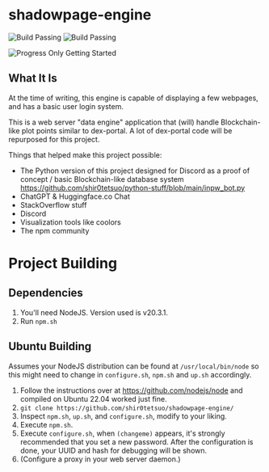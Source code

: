 # shadowpage-engine

![Build Passing](https://img.shields.io/badge/Build-Passing-green) ![Build Passing](https://img.shields.io/badge/NodeJS-v20.3.1-orange)

![Progress Only Getting Started](https://img.shields.io/badge/Progress-"I_think_we're_just_getting_started."_--_Master_Chief,_Halo_1-orange)

## What It Is

At the time of writing, this engine is capable of displaying a few webpages, and has a basic user login system.

This is a web server "data engine" application that (will) handle Blockchain-like plot points similar to dex-portal. A lot of dex-portal code will be repurposed for this project.

Things that helped make this project possible:

- The Python version of this project designed for Discord as a proof of concept / basic Blockchain-like database system https://github.com/shir0tetsuo/python-stuff/blob/main/inpw_bot.py
- ChatGPT & Huggingface.co Chat
- StackOverflow stuff
- Discord
- Visualization tools like coolors
- The npm community

# Project Building

## Dependencies

1. You'll need NodeJS. Version used is v20.3.1.
2. Run `npm.sh`

## Ubuntu Building

Assumes your NodeJS distribution can be found at `/usr/local/bin/node` so this might need to change in `configure.sh`, `npm.sh` and `up.sh` accordingly.

1. Follow the instructions over at https://github.com/nodejs/node and compiled on Ubuntu 22.04 worked just fine.
2. `git clone https://github.com/shir0tetsuo/shadowpage-engine/`
3. Inspect `npm.sh`, `up.sh`, and `configure.sh`, modify to your liking.
4. Execute `npm.sh`.
5. Execute `configure.sh`, when `(changeme)` appears, it's strongly recommended that you set a new password. After the configuration is done, your UUID and hash for debugging will be shown.
6. (Configure a proxy in your web server daemon.)

